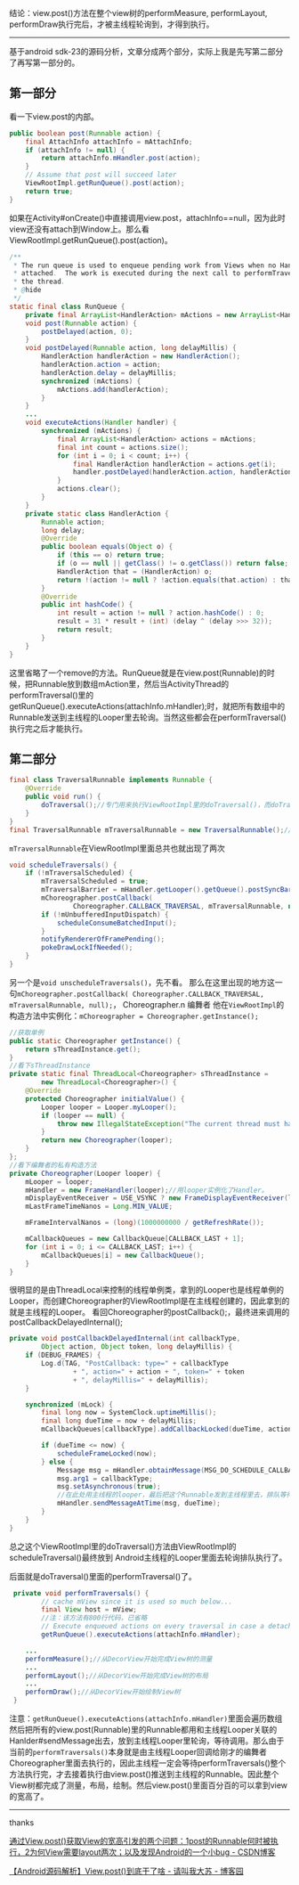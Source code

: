 结论：view.post()方法在整个view树的performMeasure, performLayout, performDraw执行完后，才被主线程轮询到，才得到执行。

---

基于android sdk-23的源码分析，文章分成两个部分，实际上我是先写第二部分了再写第一部分的。

## 第一部分

看一下view.post的内部。
``` java
public boolean post(Runnable action) {
    final AttachInfo attachInfo = mAttachInfo;
    if (attachInfo != null) {
        return attachInfo.mHandler.post(action);
    }
    // Assume that post will succeed later
    ViewRootImpl.getRunQueue().post(action);
    return true;
}
```


如果在Activity#onCreate()中直接调用view.post，attachInfo==null，因为此时view还没有attach到Window上。那么看ViewRootImpl.getRunQueue().post(action)。
``` java
/**
 * The run queue is used to enqueue pending work from Views when no Handler is
 * attached.  The work is executed during the next call to performTraversals on
 * the thread.
 * @hide
 */
static final class RunQueue {
    private final ArrayList<HandlerAction> mActions = new ArrayList<HandlerAction>();
    void post(Runnable action) {
        postDelayed(action, 0);
    }
    void postDelayed(Runnable action, long delayMillis) {
        HandlerAction handlerAction = new HandlerAction();
        handlerAction.action = action;
        handlerAction.delay = delayMillis;
        synchronized (mActions) {
            mActions.add(handlerAction);
        }
    }
	...
    void executeActions(Handler handler) {
        synchronized (mActions) {
            final ArrayList<HandlerAction> actions = mActions;
            final int count = actions.size();
            for (int i = 0; i < count; i++) {
                final HandlerAction handlerAction = actions.get(i);
                handler.postDelayed(handlerAction.action, handlerAction.delay);
            }
            actions.clear();
        }
    }
    private static class HandlerAction {
        Runnable action;
        long delay;
        @Override
        public boolean equals(Object o) {
            if (this == o) return true;
            if (o == null || getClass() != o.getClass()) return false;
            HandlerAction that = (HandlerAction) o;
            return !(action != null ? !action.equals(that.action) : that.action != null);
        }
        @Override
        public int hashCode() {
            int result = action != null ? action.hashCode() : 0;
            result = 31 * result + (int) (delay ^ (delay >>> 32));
            return result;
        }
    }
}
```
这里省略了一个remove的方法。RunQueue就是在view.post(Runnable)的时候，把Runnable放到数组mAction里，然后当ActivityThread的performTraversal()里的getRunQueue().executeActions(attachInfo.mHandler);时，就把所有数组中的Runnable发送到主线程的Looper里去轮询。当然这些都会在performTraversal()执行完之后才能执行。

## 第二部分
```  java
final class TraversalRunnable implements Runnable {
	@Override
	public void run() {
		doTraversal();//专门用来执行ViewRootImpl里的doTraversal()，而doTraversal()里面有performTraversal();
	}
}
final TraversalRunnable mTraversalRunnable = new TraversalRunnable();//紧接着就new出来一个实例
```
`mTraversalRunnable`在ViewRootImpl里面总共也就出现了两次
``` java
void scheduleTraversals() {
	if (!mTraversalScheduled) {
		mTraversalScheduled = true;
		mTraversalBarrier = mHandler.getLooper().getQueue().postSyncBarrier();
		mChoreographer.postCallback(
				Choreographer.CALLBACK_TRAVERSAL, mTraversalRunnable, null);
		if (!mUnbufferedInputDispatch) {
			scheduleConsumeBatchedInput();
		}
		notifyRendererOfFramePending();
		pokeDrawLockIfNeeded();
	}
}
```
另一个是`void unscheduleTraversals()`，先不看。
那么在这里出现的地方这一句`mChoreographer.postCallback( Choreographer.CALLBACK_TRAVERSAL, mTraversalRunnable, null);`，
Choreographer.n 编舞者
他在`ViewRootImpl`的构造方法中实例化：`mChoreographer = Choreographer.getInstance();`
``` java
//获取单例
public static Choreographer getInstance() {
	return sThreadInstance.get();
}
//看下sThreadInstance
private static final ThreadLocal<Choreographer> sThreadInstance =
		new ThreadLocal<Choreographer>() {
	@Override
	protected Choreographer initialValue() {
		Looper looper = Looper.myLooper();
		if (looper == null) {
			throw new IllegalStateException("The current thread must have a looper!");
		}
		return new Choreographer(looper);
	}
};
//看下编舞者的私有构造方法
private Choreographer(Looper looper) {
	mLooper = looper;
	mHandler = new FrameHandler(looper);//用looper实例化了Handler。
	mDisplayEventReceiver = USE_VSYNC ? new FrameDisplayEventReceiver(looper) : null;
	mLastFrameTimeNanos = Long.MIN_VALUE;

	mFrameIntervalNanos = (long)(1000000000 / getRefreshRate());

	mCallbackQueues = new CallbackQueue[CALLBACK_LAST + 1];
	for (int i = 0; i <= CALLBACK_LAST; i++) {
		mCallbackQueues[i] = new CallbackQueue();
	}
}
```
很明显的是由ThreadLocal来控制的线程单例类，拿到的Looper也是线程单例的Looper，而创建Choreographer的ViewRootImpl是在主线程创建的，因此拿到的就是主线程的Looper。
看回Choreographer的postCallback();，最终进来调用的postCallbackDelayedInternal();
``` java
private void postCallbackDelayedInternal(int callbackType,
		Object action, Object token, long delayMillis) {
	if (DEBUG_FRAMES) {
		Log.d(TAG, "PostCallback: type=" + callbackType
				+ ", action=" + action + ", token=" + token
				+ ", delayMillis=" + delayMillis);
	}

	synchronized (mLock) {
		final long now = SystemClock.uptimeMillis();
		final long dueTime = now + delayMillis;
		mCallbackQueues[callbackType].addCallbackLocked(dueTime, action, token);

		if (dueTime <= now) {
			scheduleFrameLocked(now);
		} else {
			Message msg = mHandler.obtainMessage(MSG_DO_SCHEDULE_CALLBACK, action);
			msg.arg1 = callbackType;
			msg.setAsynchronous(true);
			//在此处用主线程的looper，最后把这个Runnable发到主线程里去，排队等待被调用mHandler.handleMessage()；最后被执行。
			mHandler.sendMessageAtTime(msg, dueTime);
		}
	}
}
```
总之这个ViewRootImpl里的doTraversal()方法由ViewRootImpl的scheduleTraversal()最终放到
Android主线程的Looper里面去轮询排队执行了。

后面就是doTraversal()里面的performTraversal()了。
``` java
 private void performTraversals() {
        // cache mView since it is used so much below...
        final View host = mView;
		//注：该方法有800行代码，已省略
        // Execute enqueued actions on every traversal in case a detached view enqueued an action
        getRunQueue().executeActions(attachInfo.mHandler);

    ...
    performMeasure();//从DecorView开始完成View树的测量
    ...
    performLayout();//从DecorView开始完成View树的布局
    ...
    performDraw();//从DecorView开始绘制View树
 }
```
注意：`getRunQueue().executeActions(attachInfo.mHandler)`里面会遍历数组然后把所有的view.post(Runnable)里的Runnable都用和主线程Looper关联的Hanlder#sendMessage出去，放到主线程Looper里轮询，等待调用。那么由于当前的`performTraversals()`本身就是由主线程Looper回调给刚才的编舞者Choreographer里面去执行的，因此主线程一定会等待performTraversals()整个方法执行完，才去接着执行由view.post()推送到主线程的Runnable。因此整个View树都完成了测量，布局，绘制。然后view.post()里面百分百的可以拿到view的宽高了。

---

thanks

[通过View.post()获取View的宽高引发的两个问题：1post的Runnable何时被执行，2为何View需要layout两次；以及发现Android的一个小bug - CSDN博客](https://blog.csdn.net/scnuxisan225/article/details/49815269)

[【Android源码解析】View.post()到底干了啥 - 请叫我大苏 - 博客园](https://www.cnblogs.com/dasusu/p/8047172.html)

